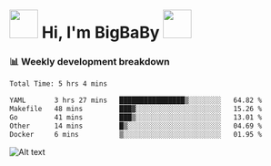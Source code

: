 <!-- Title -->
<h1>
    <img src="https://media.tenor.com/TlyRveJkgo4AAAAi/cloud-cloud-strife.gif" width="50"/>
    Hi, I'm BigBaBy
    <img src="https://media.tenor.com/TlyRveJkgo4AAAAi/cloud-cloud-strife.gif" width="50"/>
</h1>

<h3> 📊 Weekly development breakdown </h3>
<!-- waka-readme-stats -->

<!--START_SECTION:waka-->

```txt
Total Time: 5 hrs 4 mins

YAML       3 hrs 27 mins   ████████████████▒░░░░░░░░   64.82 %
Makefile   48 mins         ███▓░░░░░░░░░░░░░░░░░░░░░   15.26 %
Go         41 mins         ███▒░░░░░░░░░░░░░░░░░░░░░   13.01 %
Other      14 mins         █▒░░░░░░░░░░░░░░░░░░░░░░░   04.69 %
Docker     6 mins          ▒░░░░░░░░░░░░░░░░░░░░░░░░   01.95 %
```

<!--END_SECTION:waka-->

![Alt text](https://spotify-recently-played-readme.vercel.app/api?user=21b7yx6vkj66csord5swswvza&count=10&width=1000)
